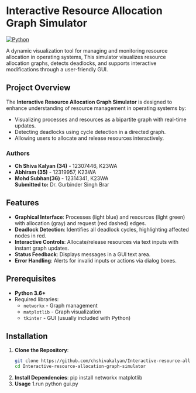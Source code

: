 # Interactive Resource Allocation Graph Simulator

[![Python](https://img.shields.io/badge/Python-3.6+-blue.svg)](https://www.python.org/)




A dynamic visualization tool for managing and monitoring resource allocation in operating systems,  This simulator visualizes resource allocation graphs, detects deadlocks, and supports interactive modifications through a user-friendly GUI.

## Project Overview

The **Interactive Resource Allocation Graph Simulator** is designed to enhance understanding of resource management in operating systems by:
- Visualizing processes and resources as a bipartite graph with real-time updates.
- Detecting deadlocks using cycle detection in a directed graph.
- Allowing users to allocate and release resources interactively.

### Authors
- **Ch Shiva Kalyan (34)** - 12307446, K23WA  
- **Abhiram (35)** - 12319957, K23WA  
- **Mohd Subhan(36)** - 12314341, K23WA  
**Submitted to:** Dr. Gurbinder Singh Brar

## Features
- **Graphical Interface**: Processes (light blue) and resources (light green) with allocation (gray) and request (red dashed) edges.
- **Deadlock Detection**: Identifies all deadlock cycles, highlighting affected nodes in red.
- **Interactive Controls**: Allocate/release resources via text inputs with instant graph updates.
- **Status Feedback**: Displays messages in a GUI text area.
- **Error Handling**: Alerts for invalid inputs or actions via dialog boxes.

## Prerequisites
- **Python 3.6+**
- Required libraries:
  - `networkx` - Graph management
  - `matplotlib` - Graph visualization
  - `tkinter` - GUI (usually included with Python)

## Installation

1. **Clone the Repository**:
   ```bash
   git clone https://github.com/chshivakalyan/Interactive-resource-allocation-graph-simulator.git
   cd Interactive-resource-allocation-graph-simulator
2. **Install Dependencies**:
     pip install networkx matplotlib
3. **Usage**
   1.run python gui.py

